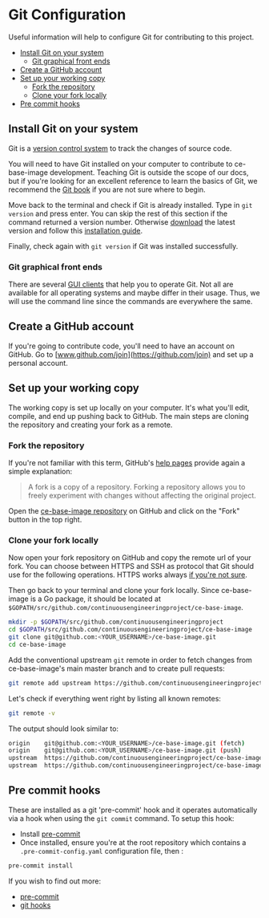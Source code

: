 # Git Configuration
Useful information will help to configure Git for contributing to this project.

- [Install Git on your system](#Install-Git-on-your-system)
    * [Git graphical front ends](#Git-graphical-front-ends)
- [Create a GitHub account](#Create-a-GitHub-account)
- [Set up your working copy](#Set-up-your-working-copy)
  * [Fork the repository](#Fork-the-repository)
  * [Clone your fork locally](#Clone-your-fork-locally)
- [Pre commit hooks](#Pre-commit-hooks)


## Install Git on your system
Git is a [version control system](https://en.wikipedia.org/wiki/Version_control) to track the changes of source code.

You will need to have Git installed on your computer to contribute to ce-base-image development. Teaching Git is outside the scope of our docs, but if you're looking for an excellent reference to learn the basics of Git, we recommend the [Git book](https://git-scm.com/book/) if you are not sure where to begin.

Move back to the terminal and check if Git is already installed. Type in `git version` and press enter. You can skip the rest of this section if the command returned a version number. Otherwise [download](https://git-scm.com/downloads) the latest version and follow this [installation guide](https://git-scm.com/book/en/v2/Getting-Started-Installing-Git).

Finally, check again with `git version` if Git was installed successfully.

### Git graphical front ends
There are several [GUI clients](https://git-scm.com/downloads/guis) that help you to operate Git. Not all are available for all operating systems and maybe differ in their usage. Thus, we will use the command line since the commands are everywhere the same.


## Create a GitHub account
If you're going to contribute code, you'll need to have an account on GitHub. Go to [www.github.com/join](https://github.com/join) and set up a personal account.


## Set up your working copy
The working copy is set up locally on your computer. It's what you'll edit, compile, and end up pushing back to GitHub. The main steps are cloning the repository and creating your fork as a remote.

### Fork the repository
If you're not familiar with this term, GitHub's [help pages](https://help.github.com/articles/fork-a-repo/) provide again a simple explanation:

> A fork is a copy of a repository. Forking a repository allows you to freely experiment with changes without affecting the original project.

Open the [ce-base-image repository](https://github.com/continuousengineeringproject/ce-base-image) on GitHub and click on the "Fork" button in the top right.

### Clone your fork locally
Now open your fork repository on GitHub and copy the remote url of your fork. You can choose between HTTPS and SSH as protocol that Git should use for the following operations. HTTPS works always [if you're not sure](https://help.github.com/articles/which-remote-url-should-i-use/).

Then go back to your terminal and clone your fork locally. Since ce-base-image is a Go package, it should be located at `$GOPATH/src/github.com/continuousengineeringproject/ce-base-image`.

```sh
mkdir -p $GOPATH/src/github.com/continuousengineeringproject
cd $GOPATH/src/github.com/continuousengineeringproject/ce-base-image
git clone git@github.com:<YOUR_USERNAME>/ce-base-image.git
cd ce-base-image
```

Add the conventional upstream `git` remote in order to fetch changes from ce-base-image's main master
branch and to create pull requests:

```sh
git remote add upstream https://github.com/continuousengineeringproject/ce-base-image.git
```

Let's check if everything went right by listing all known remotes:

```sh
git remote -v
```

The output should look similar to:

```sh
origin    git@github.com:<YOUR_USERNAME>/ce-base-image.git (fetch)
origin    git@github.com:<YOUR_USERNAME>/ce-base-image.git (push)
upstream  https://github.com/continuousengineeringproject/ce-base-image.git (fetch)
upstream  https://github.com/continuousengineeringproject/ce-base-image.git (push)
```

## Pre commit hooks
These are installed as a git 'pre-commit' hook and it operates automatically via a hook when using the `git commit` command. To setup this hook:

- Install [pre-commit](https://pre-commit.com/#install)
- Once installed, ensure you're at the root repository which contains a `.pre-commit-config.yaml` configuration file, then :

```bash
pre-commit install
```

If you wish to find out more:
- [pre-commit](https://pre-commit.com)
- [git hooks](https://git-scm.com/book/en/v2/Customizing-Git-Git-Hooks)
